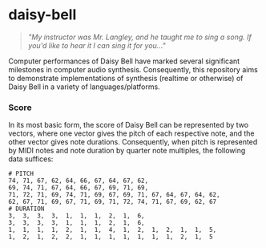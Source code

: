 daisy-bell
==========

>*"My instructor was Mr. Langley, and he taught me to sing a song. If you'd like to hear it I can sing it for you..."*


Computer performances of Daisy Bell have marked several significant milestones in computer audio synthesis. Consequently, this repository aims to demonstrate implementations of synthesis (realtime or otherwise) of Daisy Bell in a variety of languages/platforms.

### Score
In its most basic form, the score of Daisy Bell can be represented by two vectors, where one vector gives the pitch of each respective note, and the other vector gives note durations. Consequently, when pitch is represented by MIDI notes and note duration by quarter note multiples, the following data suffices:

	# PITCH
    74, 71, 67, 62, 64, 66, 67, 64, 67, 62,
    69, 74, 71, 67, 64, 66, 67, 69, 71, 69,
    71, 72, 71, 69, 74, 71, 69, 67, 69, 71, 67, 64, 67, 64, 62,
    62, 67, 71, 69, 67, 71, 69, 71, 72, 74, 71, 67, 69, 62, 67
    # DURATION
    3,  3,  3,  3,  1,  1,  1,  2,  1,  6,
    3,  3,  3,  3,  1,  1,  1,  2,  1,  6,
    1,  1,  1,  1,  2,  1,  1,  4,  1,  2,  1,  2,  1,  1,  5,
    1,  2,  1,  2,  2,  1,  1,  1,  1,  1,  1,  1,  2,  1,  5


